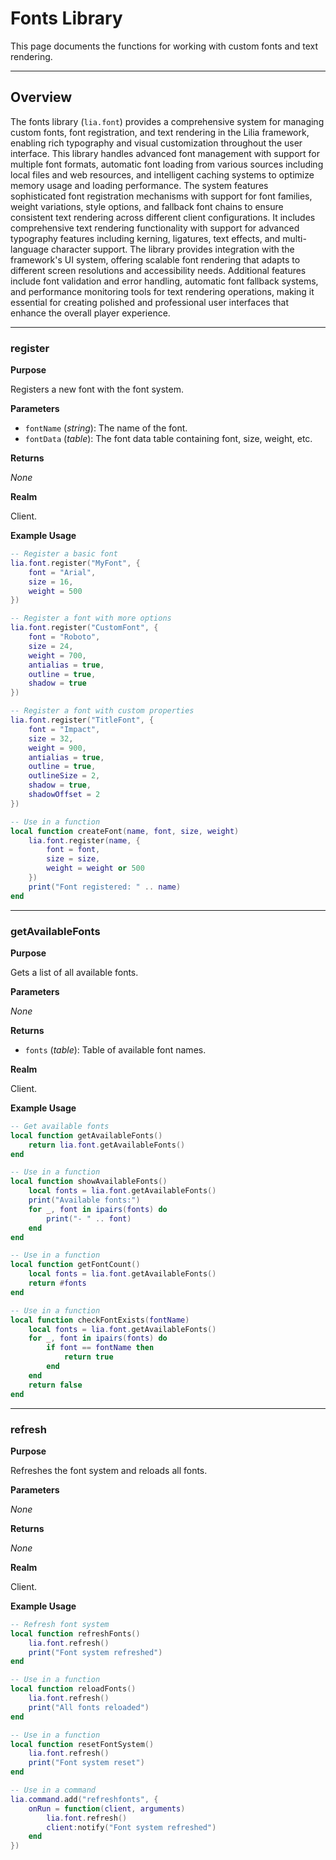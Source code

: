 # Fonts Library

This page documents the functions for working with custom fonts and text rendering.

---

## Overview

The fonts library (`lia.font`) provides a comprehensive system for managing custom fonts, font registration, and text rendering in the Lilia framework, enabling rich typography and visual customization throughout the user interface. This library handles advanced font management with support for multiple font formats, automatic font loading from various sources including local files and web resources, and intelligent caching systems to optimize memory usage and loading performance. The system features sophisticated font registration mechanisms with support for font families, weight variations, style options, and fallback font chains to ensure consistent text rendering across different client configurations. It includes comprehensive text rendering functionality with support for advanced typography features including kerning, ligatures, text effects, and multi-language character support. The library provides integration with the framework's UI system, offering scalable font rendering that adapts to different screen resolutions and accessibility needs. Additional features include font validation and error handling, automatic font fallback systems, and performance monitoring tools for text rendering operations, making it essential for creating polished and professional user interfaces that enhance the overall player experience.

---

### register

**Purpose**

Registers a new font with the font system.

**Parameters**

* `fontName` (*string*): The name of the font.
* `fontData` (*table*): The font data table containing font, size, weight, etc.

**Returns**

*None*

**Realm**

Client.

**Example Usage**

```lua
-- Register a basic font
lia.font.register("MyFont", {
    font = "Arial",
    size = 16,
    weight = 500
})

-- Register a font with more options
lia.font.register("CustomFont", {
    font = "Roboto",
    size = 24,
    weight = 700,
    antialias = true,
    outline = true,
    shadow = true
})

-- Register a font with custom properties
lia.font.register("TitleFont", {
    font = "Impact",
    size = 32,
    weight = 900,
    antialias = true,
    outline = true,
    outlineSize = 2,
    shadow = true,
    shadowOffset = 2
})

-- Use in a function
local function createFont(name, font, size, weight)
    lia.font.register(name, {
        font = font,
        size = size,
        weight = weight or 500
    })
    print("Font registered: " .. name)
end
```

---

### getAvailableFonts

**Purpose**

Gets a list of all available fonts.

**Parameters**

*None*

**Returns**

* `fonts` (*table*): Table of available font names.

**Realm**

Client.

**Example Usage**

```lua
-- Get available fonts
local function getAvailableFonts()
    return lia.font.getAvailableFonts()
end

-- Use in a function
local function showAvailableFonts()
    local fonts = lia.font.getAvailableFonts()
    print("Available fonts:")
    for _, font in ipairs(fonts) do
        print("- " .. font)
    end
end

-- Use in a function
local function getFontCount()
    local fonts = lia.font.getAvailableFonts()
    return #fonts
end

-- Use in a function
local function checkFontExists(fontName)
    local fonts = lia.font.getAvailableFonts()
    for _, font in ipairs(fonts) do
        if font == fontName then
            return true
        end
    end
    return false
end
```

---

### refresh

**Purpose**

Refreshes the font system and reloads all fonts.

**Parameters**

*None*

**Returns**

*None*

**Realm**

Client.

**Example Usage**

```lua
-- Refresh font system
local function refreshFonts()
    lia.font.refresh()
    print("Font system refreshed")
end

-- Use in a function
local function reloadFonts()
    lia.font.refresh()
    print("All fonts reloaded")
end

-- Use in a function
local function resetFontSystem()
    lia.font.refresh()
    print("Font system reset")
end

-- Use in a command
lia.command.add("refreshfonts", {
    onRun = function(client, arguments)
        lia.font.refresh()
        client:notify("Font system refreshed")
    end
})
```








